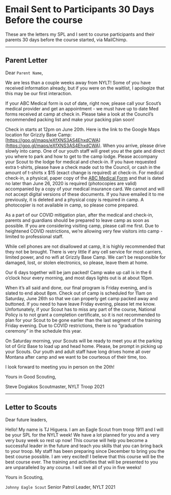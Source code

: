 # Email Sent to Participants 30 Days Before the course
These are the letters my SPL and I sent to course participants and their parents 30 days before the course started, via MailChimp.

---
## Parent Letter

Dear `Parent Name`,

We are less than a couple weeks away from NYLT! Some of you have received information already, but if you were on the waitlist, I apologize that this may be our first interaction.

If your ABC Medical form is out of date, right now, please call your Scout’s medical provider and get an appointment - we must have up to date Med forms received at camp at check in. Please take a look at the Council’s recommended packing list and make your packing plan soon!

Check in starts at 12pm on June 20th. Here is the link to the Google Maps location for Grizzly Base Camp: [https://goo.gl/maps/eXfXNS3AS4EhxdCWA](https://goo.gl/maps/eXfXNS3AS4EhxdCWA). When you arrive, please drive slowly into camp. One of our youth staff will greet you at the gate and direct you where to park and how to get to the camp lodge. Please accompany your Scout to the lodge for medical and check-in. If you have requested extra t-shirts, please have a check made out to the Council, or cash in the amount of t-shirts x $15 (exact change is required) at check-in. For medical check-in, a physical, paper copy of the [ABC Medical Form](https://filestore.scouting.org/filestore/HealthSafety/pdf/680-001_AB.pdf) and that is dated no later than June 26, 2020 is required (photocopies are valid) accompanied by a copy of your medical insurance card. We cannot  and will not accept digital versions of these documents. If you have emailed it to me previously, it is deleted and a physical copy is required in camp. A photocopier is not available in camp, so please come prepared.

As a part of our COVID mitigation plan, after the medical and check-in, parents and guardians should be prepared to leave camp as soon as possible. If you are considering visiting camp, please call me first. Due to heightened COVID restrictions, we’re allowing very few visitors into camp - limited to professional staff.

While cell phones are not disallowed at camp, it is highly recommended that they not be brought. There is very little if any cell service for most carriers, limited power, and no wifi at Grizzly Base Camp. We can’t be responsible for damaged, lost, or stolen electronics, so please, leave them at home.

Our 6 days together will be jam packed! Camp wake up call is in the 6 o’clock hour every morning, and most days lights out is at about 10pm.

When it’s all said and done, our final program is Friday evening, and is slated to end about 8pm. Check out of camp is scheduled for 11am on Saturday, June 26th so that we can properly get camp packed away and buttoned. If you need to have leave Friday evening, please let me know. Unfortunately, if your Scout has to miss any part of the course, National Policy is to not grant a completion certificate, so it is not recommended to plan for your Scout to be gone earlier than the last segment of the training Friday evening. Due to COVID restrictions, there is no “graduation ceremony” in the schedule this year.

On Saturday morning, your Scouts will be ready to meet you at the parking lot of Griz Base to load up and head home. Please, be prompt in picking up your Scouts. Our youth and adult staff have long drives home all over Montana after camp and we want to be courteous of their time, too.

I look forward to meeting you in person on the 20th!

Yours in Good Scouting,

Steve Dogiakos
Scoutmaster, NYLT Troop 2021

---
## Letter to Scouts

Dear future leaders,

Hello! My name is TJ Higuera. I am an Eagle Scout from troop 1911 and I will be your SPL for the NYLT week! We have a lot planned for you and a very very busy week so rest up now! This course will help you become a successful leader in the future and teach you skills that you can bring back to your troop. My staff has been preparing since December to bring you the best course possible. I am very excited! I believe that this course will be the best course ever. The training and activities that will be presented to you are unparalleled by any course. I will see all of you in five weeks!

Yours in Scouting,

`Johnny Eagle Scout`
Senior Patrol Leader, NYLT 2021
